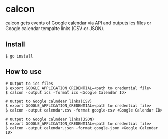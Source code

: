 # calcon

calcon gets events of Google calendar via API and outputs ics files or Google calendar tempalte links (CSV or JSON).

## Install

```
$ go install 
```

## How to use

```
# Output to ics files
$ export GOOGLE_APPLICATION_CREDENTIAL=<path to credential file> 
$ calcon -output ics -format ics <Google Calendar ID>

# Output to Google calndear links(CSV)
$ export GOOGLE_APPLICATION_CREDENTIAL=<path to credential file> 
$ calcon -output calendar.csv -format google-csv <Google Calendar ID>

# Output to Google calndear links(JSON)
$ export GOOGLE_APPLICATION_CREDENTIAL=<path to credential file> 
$ calcon -output calendar.json -format google-json <Google Calendar ID>
```
